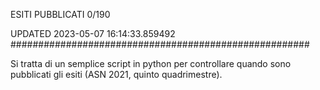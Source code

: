 ESITI PUBBLICATI 0/190 

UPDATED 2023-05-07 16:14:33.859492
######################################################

Si tratta di un semplice script in python per controllare quando sono pubblicati gli esiti (ASN 2021, quinto quadrimestre).

